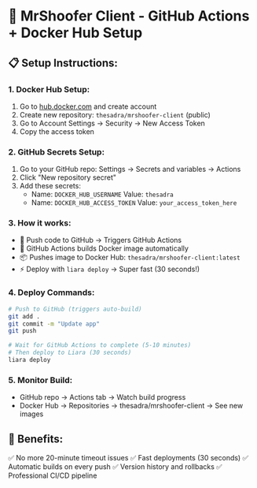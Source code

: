 # 🚀 MrShoofer Client - GitHub Actions + Docker Hub Setup

## 📋 Setup Instructions:

### 1. Docker Hub Setup:
1. Go to [hub.docker.com](https://hub.docker.com) and create account
2. Create new repository: `thesadra/mrshoofer-client` (public)
3. Go to Account Settings → Security → New Access Token
4. Copy the access token

### 2. GitHub Secrets Setup:
1. Go to your GitHub repo: Settings → Secrets and variables → Actions
2. Click "New repository secret"
3. Add these secrets:
   - Name: `DOCKER_HUB_USERNAME` Value: `thesadra`
   - Name: `DOCKER_HUB_ACCESS_TOKEN` Value: `your_access_token_here`

### 3. How it works:
- 🔄 Push code to GitHub → Triggers GitHub Actions
- 🔨 GitHub Actions builds Docker image automatically
- 📦 Pushes image to Docker Hub: `thesadra/mrshoofer-client:latest`
- ⚡ Deploy with `liara deploy` → Super fast (30 seconds!)

### 4. Deploy Commands:
```bash
# Push to GitHub (triggers auto-build)
git add .
git commit -m "Update app"
git push

# Wait for GitHub Actions to complete (5-10 minutes)
# Then deploy to Liara (30 seconds)
liara deploy
```

### 5. Monitor Build:
- GitHub repo → Actions tab → Watch build progress
- Docker Hub → Repositories → thesadra/mrshoofer-client → See new images

## 🎯 Benefits:
✅ No more 20-minute timeout issues
✅ Fast deployments (30 seconds)
✅ Automatic builds on every push
✅ Version history and rollbacks
✅ Professional CI/CD pipeline
